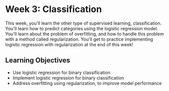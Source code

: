 # Week 3: Classification
This week, you'll learn the other type of supervised learning, classification. You'll learn how to predict categories using the logistic regression model. You'll learn about the problem of overfitting, and how to handle this problem with a method called regularization. You'll get to practice implementing logistic regression with regularization at the end of this week!

## Learning Objectives
- Use logistic regression for binary classification
- Implement logistic regression for binary classification
- Address overfitting using regularization, to improve model performance